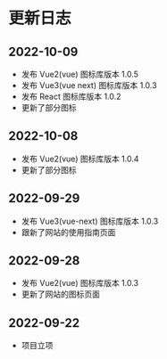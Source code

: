 # 更新日志

## 2022-10-09
- 发布 Vue2(vue) 图标库版本 1.0.5
- 发布 Vue3(vue next) 图标库版本 1.0.3
- 发布 React 图标库版本 1.0.2
- 更新了部分图标

## 2022-10-08
- 发布 Vue2(vue) 图标库版本 1.0.4
- 更新了部分图标

## 2022-09-29
- 发布 Vue3(vue-next) 图标库版本 1.0.3
- 跟新了网站的使用指南页面

## 2022-09-28
- 发布 Vue2(vue) 图标库版本 1.0.3
- 更新了网站的图标页面

## 2022-09-22
- 项目立项
